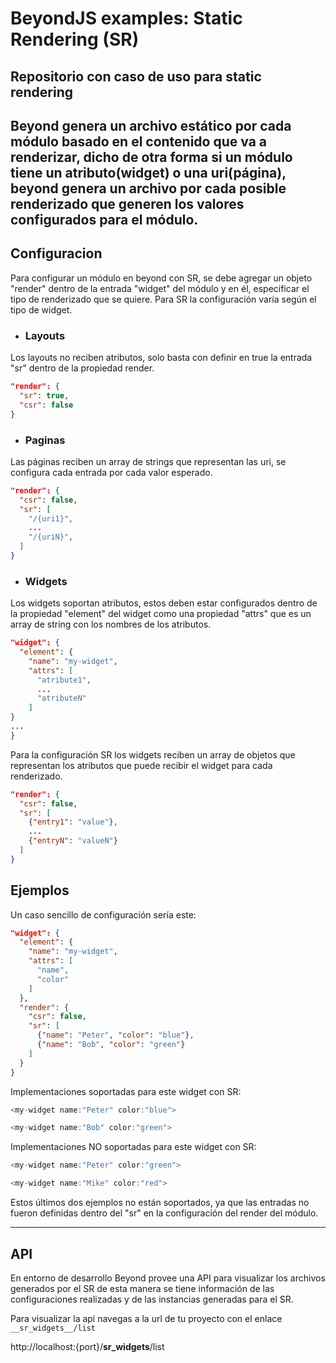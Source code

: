 # BeyondJS examples: Static Rendering (SR)

Repositorio con caso de uso para static rendering
------------------------
Beyond genera un archivo estático por cada módulo basado en el contenido que va a renderizar, dicho de otra forma si un
módulo tiene un atributo(widget) o una uri(página), beyond genera un archivo por cada posible renderizado que generen
los valores configurados para el módulo.
------------------------

## Configuracion

Para configurar un módulo en beyond con SR, se debe agregar un objeto "render"
dentro de la entrada "widget" del módulo y en él, especificar el tipo de renderizado que se quiere. Para SR la
configuración varía según el tipo de widget.

- ### Layouts

Los layouts no reciben atributos, solo basta con definir en true la entrada "sr" dentro de la propiedad render.

```json
"render": {
  "sr": true,
  "csr": false
}
```

- ### Paginas

Las páginas reciben un array de strings que representan las uri, se configura cada entrada por cada valor esperado.

```json
"render": {
  "csr": false,  
  "sr": [
    "/{uri1}",
    ...
    "/{uriN}",
  ]
}
```

- ### Widgets

Los widgets soportan atributos, estos deben estar configurados dentro de la propiedad "element" del widget como una
propiedad "attrs" que es un array de string con los nombres de los atributos.

```json
"widget": {
  "element": {
    "name": "my-widget",
    "attrs": [
      "atribute1",
      ...
      "atributeN"
    ]
}
...
}
```

Para la configuración SR los widgets reciben un array de objetos que representan los atributos que puede recibir el
widget para cada renderizado.

```json
"render": {
  "csr": false,
  "sr": [
    {"entry1": "value"},
    ...
    {"entryN": "valueN"}
  ]
}
```

## Ejemplos

Un caso sencillo de configuración sería este:

```json
"widget": {
  "element": {
    "name": "my-widget",
    "attrs": [
      "name",
      "color"
    ]
  },
  "render": {
    "csr": false,
    "sr": [
      {"name": "Peter", "color": "blue"},
      {"name": "Bob", "color": "green"}
    ]
  }
}
```

Implementaciones soportadas para este widget con SR:

```js
<my-widget name:"Peter" color:"blue">
```
```js    
<my-widget name:"Bob" color:"green">
```

Implementaciones NO soportadas para este widget con SR:

```js
<my-widget name:"Peter" color:"green">
```
```js
<my-widget name:"Mike" color:"red">
```

Estos últimos dos ejemplos no están soportados, ya que las entradas no fueron definidas dentro del "sr"
en la configuración del render del módulo.

---------------------

## API

En entorno de desarrollo Beyond provee una API para visualizar los archivos generados por el SR de esta manera se tiene
información de las configuraciones realizadas y de las instancias generadas para el SR.

Para visualizar la api navegas a la url de tu proyecto con el enlace `__sr_widgets__/list`

http://localhost:{port}/__sr_widgets__/list
